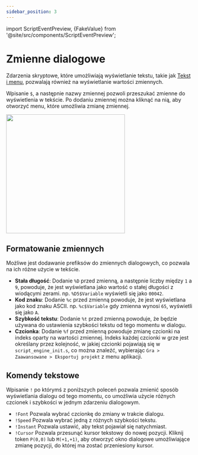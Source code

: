 ```yaml
---
sidebar_position: 3
---
```


import ScriptEventPreview, {FakeValue} from '@site/src/components/ScriptEventPreview';

# Zmienne dialogowe

Zdarzenia skryptowe, które umożliwiają wyświetlanie tekstu, takie jak [Tekst i menu](/docs/scripting/script-glossary/dialogue-menus), pozwalają również na wyświetlanie wartości zmiennych.

Wpisanie `$`, a następnie nazwy zmiennej pozwoli przeszukać zmienne do wyświetlenia w tekście. Po dodaniu zmiennej można kliknąć na nią, aby otworzyć menu, które umożliwia zmianę zmiennej.

<div className="drop-shadow margin-bottom"><img src="/img/screenshots/dialogue-variables.gif" width="320" className="clip-bottom" /></div>

## Formatowanie zmiennych

Możliwe jest dodawanie prefiksów do zmiennych dialogowych, co pozwala na ich różne użycie w tekście.

- **Stała długość**: Dodanie `%D` przed zmienną, a następnie liczby między `1` a `9`, powoduje, że jest wyświetlana jako wartość o stałej długości z wiodącymi zerami. np. `%D5$Variable` wyświetli się jako `00042`.
- **Kod znaku**: Dodanie `%c` przed zmienną powoduje, że jest wyświetlana jako kod znaku ASCII. np. `%c$Variable` gdy zmienna wynosi `65`, wyświetli się jako `A`.
- **Szybkość tekstu**: Dodanie `%t` przed zmienną powoduje, że będzie używana do ustawienia szybkości tekstu od tego momentu w dialogu.
- **Czcionka**: Dodanie `%f` przed zmienną powoduje zmianę czcionki na indeks oparty na wartości zmiennej. Indeks każdej czcionki w grze jest określany przez kolejność, w jakiej czcionki pojawiają się w `script_engine_init.s`, co można znaleźć, wybierając `Gra > Zaawansowane > Eksportuj projekt` z menu aplikacji.

## Komendy tekstowe

Wpisanie `!` po którymś z poniższych poleceń pozwala zmienić sposób wyświetlania dialogu od tego momentu, co umożliwia użycie różnych czcionek i szybkości w jednym zdarzeniu dialogowym.

- `!Font` Pozwala wybrać czcionkę do zmiany w trakcie dialogu.
- `!Speed` Pozwala wybrać jedną z różnych szybkości tekstu.
- `!Instant` Pozwala ustawić, aby tekst pojawiał się natychmiast.
- `!Cursor`  Pozwala przesunąć kursor tekstowy do nowej pozycji. Kliknij token `P(0,0)` lub `M(+1,+1)`, aby otworzyć okno dialogowe umożliwiające zmianę pozycji, do której ma zostać przeniesiony kursor.
